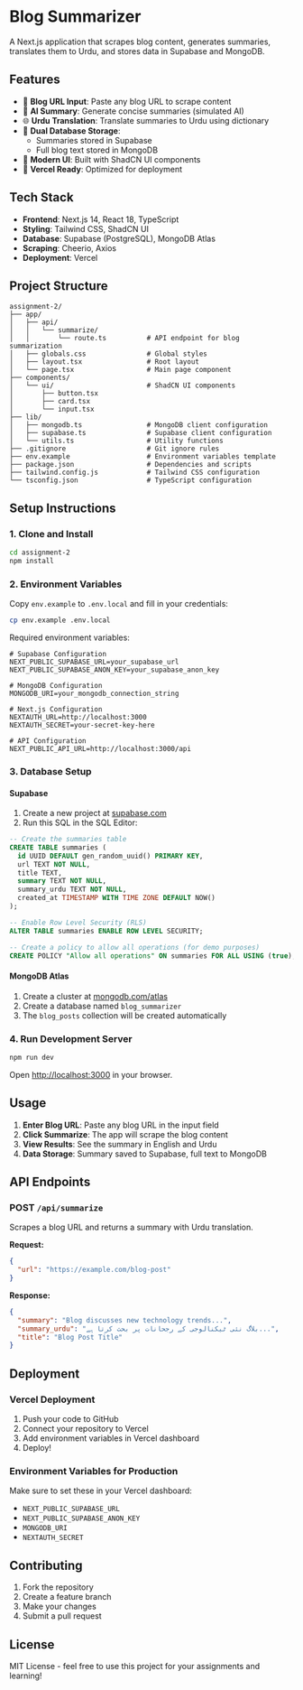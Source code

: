 # Blog Summarizer

A Next.js application that scrapes blog content, generates summaries, translates them to Urdu, and stores data in Supabase and MongoDB.

## Features

- 🔗 **Blog URL Input**: Paste any blog URL to scrape content
- 📝 **AI Summary**: Generate concise summaries (simulated AI)
- 🌐 **Urdu Translation**: Translate summaries to Urdu using dictionary
- 💾 **Dual Database Storage**: 
  - Summaries stored in Supabase
  - Full blog text stored in MongoDB
- 🎨 **Modern UI**: Built with ShadCN UI components
- 🚀 **Vercel Ready**: Optimized for deployment

## Tech Stack

- **Frontend**: Next.js 14, React 18, TypeScript
- **Styling**: Tailwind CSS, ShadCN UI
- **Database**: Supabase (PostgreSQL), MongoDB Atlas
- **Scraping**: Cheerio, Axios
- **Deployment**: Vercel

## Project Structure

```
assignment-2/
├── app/
│   ├── api/
│   │   └── summarize/
│   │       └── route.ts          # API endpoint for blog summarization
│   ├── globals.css               # Global styles
│   ├── layout.tsx                # Root layout
│   └── page.tsx                  # Main page component
├── components/
│   └── ui/                       # ShadCN UI components
│       ├── button.tsx
│       ├── card.tsx
│       └── input.tsx
├── lib/
│   ├── mongodb.ts                # MongoDB client configuration
│   ├── supabase.ts               # Supabase client configuration
│   └── utils.ts                  # Utility functions
├── .gitignore                    # Git ignore rules
├── env.example                   # Environment variables template
├── package.json                  # Dependencies and scripts
├── tailwind.config.js            # Tailwind CSS configuration
└── tsconfig.json                 # TypeScript configuration
```

## Setup Instructions

### 1. Clone and Install

```bash
cd assignment-2
npm install
```

### 2. Environment Variables

Copy `env.example` to `.env.local` and fill in your credentials:

```bash
cp env.example .env.local
```

Required environment variables:
```env
# Supabase Configuration
NEXT_PUBLIC_SUPABASE_URL=your_supabase_url
NEXT_PUBLIC_SUPABASE_ANON_KEY=your_supabase_anon_key

# MongoDB Configuration
MONGODB_URI=your_mongodb_connection_string

# Next.js Configuration
NEXTAUTH_URL=http://localhost:3000
NEXTAUTH_SECRET=your-secret-key-here

# API Configuration
NEXT_PUBLIC_API_URL=http://localhost:3000/api
```

### 3. Database Setup

#### Supabase
1. Create a new project at [supabase.com](https://supabase.com)
2. Run this SQL in the SQL Editor:

```sql
-- Create the summaries table
CREATE TABLE summaries (
  id UUID DEFAULT gen_random_uuid() PRIMARY KEY,
  url TEXT NOT NULL,
  title TEXT,
  summary TEXT NOT NULL,
  summary_urdu TEXT NOT NULL,
  created_at TIMESTAMP WITH TIME ZONE DEFAULT NOW()
);

-- Enable Row Level Security (RLS)
ALTER TABLE summaries ENABLE ROW LEVEL SECURITY;

-- Create a policy to allow all operations (for demo purposes)
CREATE POLICY "Allow all operations" ON summaries FOR ALL USING (true);
```

#### MongoDB Atlas
1. Create a cluster at [mongodb.com/atlas](https://mongodb.com/atlas)
2. Create a database named `blog_summarizer`
3. The `blog_posts` collection will be created automatically

### 4. Run Development Server

```bash
npm run dev
```

Open [http://localhost:3000](http://localhost:3000) in your browser.

## Usage

1. **Enter Blog URL**: Paste any blog URL in the input field
2. **Click Summarize**: The app will scrape the blog content
3. **View Results**: See the summary in English and Urdu
4. **Data Storage**: Summary saved to Supabase, full text to MongoDB

## API Endpoints

### POST `/api/summarize`

Scrapes a blog URL and returns a summary with Urdu translation.

**Request:**
```json
{
  "url": "https://example.com/blog-post"
}
```

**Response:**
```json
{
  "summary": "Blog discusses new technology trends...",
  "summary_urdu": "بلاگ نئی ٹیکنالوجی کے رجحانات پر بحث کرتا ہے...",
  "title": "Blog Post Title"
}
```

## Deployment

### Vercel Deployment

1. Push your code to GitHub
2. Connect your repository to Vercel
3. Add environment variables in Vercel dashboard
4. Deploy!

### Environment Variables for Production

Make sure to set these in your Vercel dashboard:
- `NEXT_PUBLIC_SUPABASE_URL`
- `NEXT_PUBLIC_SUPABASE_ANON_KEY`
- `MONGODB_URI`
- `NEXTAUTH_SECRET`

## Contributing

1. Fork the repository
2. Create a feature branch
3. Make your changes
4. Submit a pull request

## License

MIT License - feel free to use this project for your assignments and learning! 